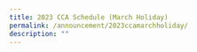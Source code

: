 ```yaml
---
title: 2023 CCA Schedule (March Holiday)
permalink: /announcement/2023ccamarchholiday/
description: ""
---
```

